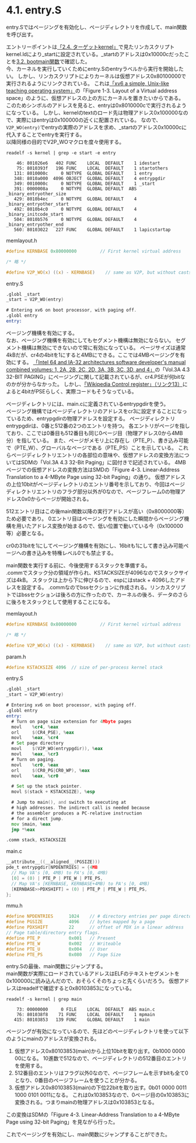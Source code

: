 # 4.1. entry.S
entry.Sではページングを有効化し、ページディレクトリを作成して、main関数を呼び出す。

エントリーポイントは[「2.4. ターゲットkernel」](https://kkmtyyz.github.io/xv6-notebook/chapter_02/02_04_kernel.html)で見たリンカスクリプトkernel.ldにより\_startに設定されている。\_startのアドレスは0x10000cだったことを[3.2. bootmain関数](https://kkmtyyz.github.io/xv6-notebook/chapter_03/03_02_bootmain.html)で確認した。  
今、カーネルを実行していくためにentry.Sのentryラベルから実行を開始したい。
しかし、リンカスクリプトによりカーネルは仮想アドレス0x80100000で実行されるようにリンクされている。
これは[「xv6 a simple, Unix-like teaching operating system」](https://pdos.csail.mit.edu/6.828/2018/xv6/book-rev11.pdf)の「Figure 1-3. Layout of a Virtual address space」のように、仮想アドレスの上の方にカーネルを置きたいからである。
このためシンボルのアドレスを見ると、entryは0x8010000cで実行されるようになっている。
しかし、kernelのtextのロード先は物理アドレス0x100000なので、実際にはentryは0x100000の近くに配置されている。
なので、`V2P_WO(entry)`でentryの実際のアドレスを求め、\_startのアドレス0x10000cに代入することでentryを実行する。  
以降同様の目的でV2P\_WOマクロを度々使用する。

`readelf -s kernel | grep -e start -e entry`
```
    46: 801026e6   402 FUNC    LOCAL  DEFAULT    1 idestart
    75: 8010393f   196 FUNC    LOCAL  DEFAULT    1 startothers
   131: 8010000c     0 NOTYPE  GLOBAL DEFAULT    1 entry
   348: 8010a000  4096 OBJECT  GLOBAL DEFAULT    4 entrypgdir
   349: 0010000c     0 NOTYPE  GLOBAL DEFAULT    1 _start
   391: 0000008a     0 NOTYPE  GLOBAL DEFAULT  ABS _binary_entryother_size
   429: 8010b4ec     0 NOTYPE  GLOBAL DEFAULT    4 _binary_entryother_start
   492: 8010b4c0     0 NOTYPE  GLOBAL DEFAULT    4 _binary_initcode_start
   504: 8010b576     0 NOTYPE  GLOBAL DEFAULT    4 _binary_entryother_end
   560: 80103022   227 FUNC    GLOBAL DEFAULT    1 lapicstartap
```
memlayout.h
```c
#define KERNBASE 0x80000000         // First kernel virtual address

/* 略 */

#define V2P_WO(x) ((x) - KERNBASE)    // same as V2P, but without casts
```

entry.S
```asm
.globl _start
_start = V2P_WO(entry)

# Entering xv6 on boot processor, with paging off.
.globl entry
entry:
```

ページング機構を有効にする。  
なお、ページング機構を有効にしてもセグメント機構は無効にならない。
セグメント機構は無効にできないので常に有効になっている。
ページサイズは通常4kBだが、cr4の4bitを1にすると4MBにできる。ここでは4MBページングを有効にする。
[「Intel 64 and IA-32 architectures software developer's manual combined volumes: 1, 2A, 2B, 2C, 2D, 3A, 3B, 3C, 3D, and 4」](https://software.intel.com/content/www/us/en/develop/download/intel-64-and-ia-32-architectures-sdm-combined-volumes-1-2a-2b-2c-2d-3a-3b-3c-3d-and-4.html)の「Vol.3A 4.3 32-BIT PAGING」にページングに関して記載されているが、cr4.PSEが何bitなのかが分からなかった。
しかし、[「Wikipedia Control register」（リンク13）](https://en.wikipedia.org/wiki/Control_register)によると4bitがPSEらしく、実際コードもそうなっている。

ページディレクトリには、main.cに定義されているentrypgdirを使う。  
ページング機構ではページディレクトリのアドレスをcr3に設定することになっているため、entrypgdirの物理アドレスを設定する。
ページディレクトリentrypgdirは、0番と512番の2つのエントリを持つ。
各エントリがページを指しており、ここでは0番目も512番目も同じ0ページ目（物理アドレス0から4MB分）を指している。
また、ページがメモリ上に存在し（PTE\_P）、書き込み可能で（PTE\_W）、グローバルなページである（PTE\_PS）ことを示している。
これらページディレクトリエントリの各部位の意味や、仮想アドレスの変換方法についてはSDMの「Vol.3A 4.3 32-Bit Paging」に図付きで記述されている。
4MBページでの仮想アドレスの変換方法はSMDの「Figure 4-3. Linear-Address Translation to a 4-MByte Page using 32-bit Paging」の通り。
仮想アドレスの上位10bitがページディレクトリのエントリ番号を示しており、今回はページディレクトリエントリのフラグ部分以外が0なので、ページフレーム0の物理アドレス0x0からページが開始される。

512エントリ目はこの後main関数以降の実行アドレスが高い（0x8000000等）ため必要であり。
0エントリ目はページングを有効にした瞬間からページング機構を用いたアドレス変換が始まるので、低い位置で動いている今（0x100000等）必要となる。

cr0の31bitを1にしてページング機構を有効にし、16bitも1にして書き込み可能ページへの書き込みを特権レベル0でも禁止する。

main関数を実行する前に、今後使用するスタックを準備する。  
.commでスタック分の領域が作られ、KSTACKSIZEが4096なのでスタックサイズは4kB。
スタックは上から下に伸びるので、espにはstack + 4096したアドレスを設定する。
.commなのでbssセクションに作成される。リンカスクリプトではbssセクションは後ろの方に作ったので、カーネルの後ろ、データのさらに後ろをスタックとして使用することになる。


memlayout.h
```c
#define KERNBASE 0x80000000         // First kernel virtual address

/* 略 */

#define V2P_WO(x) ((x) - KERNBASE)    // same as V2P, but without casts
```

param.h
```c
#define KSTACKSIZE 4096  // size of per-process kernel stack
```

entry.S
```asm
.globl _start
_start = V2P_WO(entry)

# Entering xv6 on boot processor, with paging off.
.globl entry
entry:
  # Turn on page size extension for 4Mbyte pages
  movl    %cr4, %eax
  orl     $(CR4_PSE), %eax
  movl    %eax, %cr4
  # Set page directory
  movl    $(V2P_WO(entrypgdir)), %eax
  movl    %eax, %cr3
  # Turn on paging.
  movl    %cr0, %eax
  orl     $(CR0_PG|CR0_WP), %eax
  movl    %eax, %cr0

  # Set up the stack pointer.
  movl $(stack + KSTACKSIZE), %esp

  # Jump to main(), and switch to executing at
  # high addresses. The indirect call is needed because
  # the assembler produces a PC-relative instruction
  # for a direct jump.
  mov $main, %eax
  jmp *%eax

.comm stack, KSTACKSIZE
```

main.c
```c
__attribute__((__aligned__(PGSIZE)))
pde_t entrypgdir[NPDENTRIES] = {4MB
  // Map VA's [0, 4MB) to PA's [0, 4MB)
  [0] = (0) | PTE_P | PTE_W | PTE_PS,
  // Map VA's [KERNBASE, KERNBASE+4MB) to PA's [0, 4MB)
  [KERNBASE>>PDXSHIFT] = (0) | PTE_P | PTE_W | PTE_PS,
};
```

mmu.h
```c
#define NPDENTRIES      1024    // # directory entries per page directory
#define PGSIZE          4096    // bytes mapped by a page
#define PDXSHIFT        22      // offset of PDX in a linear address
// Page table/directory entry flags.
#define PTE_P           0x001   // Present
#define PTE_W           0x002   // Writeable
#define PTE_U           0x004   // User
#define PTE_PS          0x080   // Page Size
```

entry.Sの最後、main関数にジャンプする。  
main関数が実際にロードされているアドレスはELFのテキストセグメントを0x100000に読み込んだので、おそらくそのちょっと先くらいだろう。
仮想アドレスはreadelfで確認すると0x80103853になっている。  

`readelf -s kernel | grep main`
```
    73: 00000000     0 FILE    LOCAL  DEFAULT  ABS main.c
    76: 801038f8    71 FUNC    LOCAL  DEFAULT    1 mpmain
   415: 80103853   139 FUNC    GLOBAL DEFAULT    1 main
```

ページングが有効になっているので、先ほどのページディレクトリを使って以下のようにmainのアドレスが変換される。  
  1. 仮想アドレス0x80103853(main)から上位10bitを取り出す。0b1000 0000 00になる。
10進数で512なので、ページディレクトリの512番目のエントリを使用する。
  2. 512番目のエントリはフラグ以外0なので、ページフレームを示すbitも全て0となり、0番目のページフレームを使うことが分かる。
  3. 仮想アドレス0x80103853(main)の下位22bitを取り出す。0b01 0000 0011 1000 0101 0011になる。
これは0x103853なので、0ページ目の0x103853に変換される。つまりmainの物理アドレスは0x103853となる。

この変換はSDMの「Figure 4-3. Linear-Address Translation to a 4-MByte Page using 32-bit Paging」を見ながら行った。

これでページングを有効にし、main関数にジャンプすることができた。
